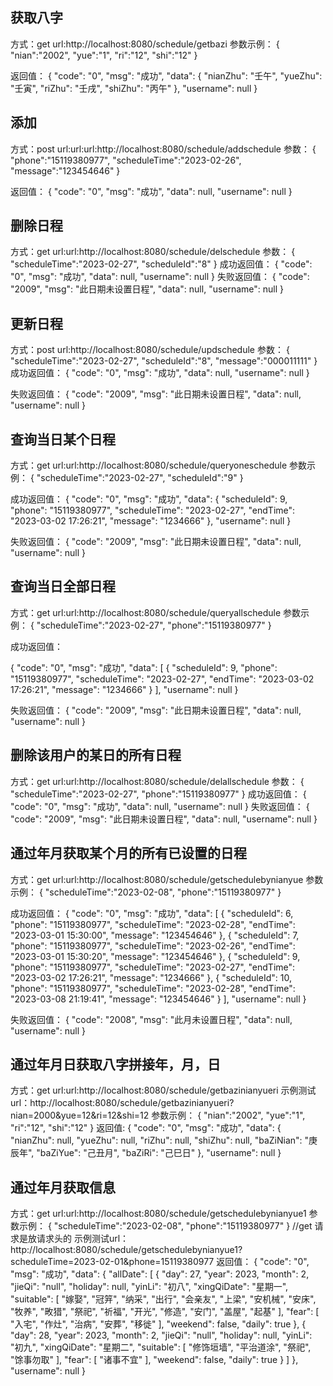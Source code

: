 

## 获取八字
方式：get
url:http://localhost:8080/schedule/getbazi
参数示例：
{
"nian":"2002",
"yue":"1",
"ri":"12",
"shi":"12"
}

返回值：
{
"code": "0",
"msg": "成功",
"data": {
"nianZhu": "壬午",
"yueZhu": "壬寅",
"riZhu": "壬戌",
"shiZhu": "丙午"
},
"username": null
}



## 添加
方式：post
url:url:url:http://localhost:8080/schedule/addschedule
参数：
{
"phone":"15119380977",
"scheduleTime":"2023-02-26",
"message":"123454646"
}

返回值：
{
"code": "0",
"msg": "成功",
"data": null,
"username": null
}



## 删除日程
方式：get
url:url:http://localhost:8080/schedule/delschedule
参数：
{
"scheduleTime":"2023-02-27",
"scheduleId":"8"
}
成功返回值：
{
"code": "0",
"msg": "成功",
"data": null,
"username": null
}
失败返回值：
{
"code": "2009",
"msg": "此日期未设置日程",
"data": null,
"username": null
}

## 更新日程
方式：post
url:http://localhost:8080/schedule/updschedule
参数：
{
"scheduleTime":"2023-02-27",
"scheduleId":"8",
"message":"000011111"
}
成功返回值：
{
"code": "0",
"msg": "成功",
"data": null,
"username": null
}

失败返回值：
{
"code": "2009",
"msg": "此日期未设置日程",
"data": null,
"username": null
}



## 查询当日某个日程
方式：get
url:url:http://localhost:8080/schedule/queryoneschedule
参数示例：
{
"scheduleTime":"2023-02-27",
"scheduleId":"9"
}

成功返回值：
{
"code": "0",
"msg": "成功",
"data": {
"scheduleId": 9,
"phone": "15119380977",
"scheduleTime": "2023-02-27",
"endTime": "2023-03-02 17:26:21",
"message": "1234666"
},
"username": null
}


失败返回值：
{
"code": "2009",
"msg": "此日期未设置日程",
"data": null,
"username": null
}



## 查询当日全部日程
方式：get
url:url:http://localhost:8080/schedule/queryallschedule
参数示例：
{
"scheduleTime":"2023-02-27",
"phone":"15119380977"
}

成功返回值：

{
"code": "0",
"msg": "成功",
"data": [
{
"scheduleId": 9,
"phone": "15119380977",
"scheduleTime": "2023-02-27",
"endTime": "2023-03-02 17:26:21",
"message": "1234666"
}
],
"username": null
}

失败返回值：
{
"code": "2009",
"msg": "此日期未设置日程",
"data": null,
"username": null
}


## 删除该用户的某日的所有日程
方式：get
url:url:http://localhost:8080/schedule/delallschedule
参数：
{
"scheduleTime":"2023-02-27",
"phone":"15119380977"
}
成功返回值：
{
"code": "0",
"msg": "成功",
"data": null,
"username": null
}
失败返回值：
{
"code": "2009",
"msg": "此日期未设置日程",
"data": null,
"username": null
}


## 通过年月获取某个月的所有已设置的日程
方式：get
url:url:http://localhost:8080/schedule/getschedulebynianyue
参数示例：
{
"scheduleTime":"2023-02-08",
"phone":"15119380977"
}


成功返回值：
{
"code": "0",
"msg": "成功",
"data": [
{
"scheduleId": 6,
"phone": "15119380977",
"scheduleTime": "2023-02-28",
"endTime": "2023-03-01 15:30:00",
"message": "123454646"
},
{
"scheduleId": 7,
"phone": "15119380977",
"scheduleTime": "2023-02-26",
"endTime": "2023-03-01 15:30:20",
"message": "123454646"
},
{
"scheduleId": 9,
"phone": "15119380977",
"scheduleTime": "2023-02-27",
"endTime": "2023-03-02 17:26:21",
"message": "1234666"
},
{
"scheduleId": 10,
"phone": "15119380977",
"scheduleTime": "2023-02-28",
"endTime": "2023-03-08 21:19:41",
"message": "123454646"
}
],
"username": null
}


失败返回值：
{
"code": "2008",
"msg": "此月未设置日程",
"data": null,
"username": null
}


## 通过年月日获取八字拼接年，月，日
方式：get
url:url:http://localhost:8080/schedule/getbazinianyueri
示例测试url：http://localhost:8080/schedule/getbazinianyueri?nian=2000&yue=12&ri=12&shi=12
参数示例：
{
"nian":"2002",
"yue":"1",
"ri":"12",
"shi":"12"
}
返回值:
{
"code": "0",
"msg": "成功",
"data": {
"nianZhu": null,
"yueZhu": null,
"riZhu": null,
"shiZhu": null,
"baZiNian": "庚辰年",
"baZiYue": "己丑月",
"baZiRi": "己巳日"
},
"username": null
}

## 通过年月获取信息
方式：get
url:url:http://localhost:8080/schedule/getschedulebynianyue1
参数示例：
{
"scheduleTime":"2023-02-08",
"phone":"15119380977"
}
//get 请求是放请求头的  示例测试url：http://localhost:8080/schedule/getschedulebynianyue1?scheduleTime=2023-02-01&phone=15119380977
返回值：
{
"code": "0",
"msg": "成功",
"data": {
"allDate": [
{
"day": 27,
"year": 2023,
"month": 2,
"jieQi": "null",
"holiday": null,
"yinLi": "初八",
"xingQiDate": "星期一",
"suitable": [
"嫁娶",
"冠笄",
"纳采",
"出行",
"会亲友",
"上梁",
"安机械",
"安床",
"牧养",
"畋猎",
"祭祀",
"祈福",
"开光",
"修造",
"安门",
"盖屋",
"起基"
],
"fear": [
"入宅",
"作灶",
"治病",
"安葬",
"移徙"
],
"weekend": false,
"daily": true
},
{
"day": 28,
"year": 2023,
"month": 2,
"jieQi": "null",
"holiday": null,
"yinLi": "初九",
"xingQiDate": "星期二",
"suitable": [
"修饰垣墙",
"平治道涂",
"祭祀",
"馀事勿取"
],
"fear": [
"诸事不宜"
],
"weekend": false,
"daily": true
}
]
},
"username": null
}